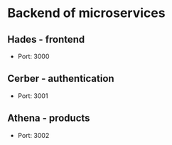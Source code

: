 # Backend of microservices

## Hades - frontend

- Port: 3000

## Cerber - authentication

- Port: 3001

## Athena - products

- Port: 3002
